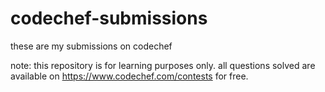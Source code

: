 # codechef-submissions
these are my submissions on codechef

note: this repository is for learning purposes only. all questions solved are available on https://www.codechef.com/contests for free.

